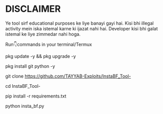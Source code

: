 # DISCLAIMER
Ye tool sirf educational purposes ke liye banayi gayi hai. Kisi bhi illegal activity mein iska istemal karne ki ijazat nahi hai. Developer kisi bhi galat istemal ke liye zimmedar nahi hoga.

Run👇commands in your terminal/Termux 

pkg update -y && pkg upgrade -y  

pkg install git python -y  

git clone https://github.com/TAYYAB-Exploits/InstaBF_Tool-  

cd InstaBF_Tool-  

pip install -r requirements.txt  

python insta_bf.py 

